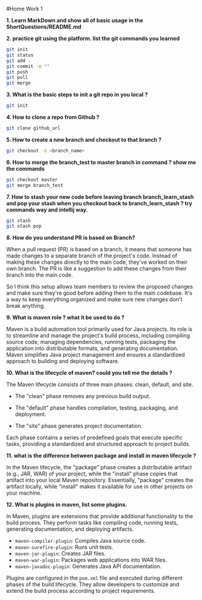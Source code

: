 #Home Work 1

**1.  Learn MarkDown and show all of basic usage in the ShortQuestions/README.md**

**2.  practice git using the platform. list the git commands you learned**

```bash
git init
git status
git add .
git commit -m ""
git push 
git pull
git merge
```

**3.  What is the basic steps to init a git repo in you local ?**
```bash
git init
```
**4.  How to clone a repo from Github ?**
```bash
git clone github_url
```
**5.  How to create a new branch and checkout to that branch ?**
```bash
git checkout -b <branch_name>
```
**6.  How to merge the branch_test to master branch in command ? show me the commands**
```bash
git checkout master
git merge branch_test
```
**7.  How to stash your new code before leaving branch branch_learn_stash and pop your stash when you checkout back to branch_learn_stash ? try commands way and intellij way.**
```bash
git stash
git stash pop
```
**8.  How do you understand PR is based on Branch?**

When a pull request (PR) is based on a branch, it means that someone has made changes to a separate branch of the project's code. Instead of making these changes directly to the main code, they've worked on their own branch. The PR is like a suggestion to add these changes from their branch into the main code.

So I think this setup allows team members to review the proposed changes and make sure they're good before adding them to the main codebase. It's a way to keep everything organized and make sure new changes don't break anything.

**9.  What is maven role ? what it be used to do ?**

Maven is a build automation tool primarily used for Java projects. Its role is to streamline and manage the project's build process, including compiling source code, managing dependencies, running tests, packaging the application into distributable formats, and generating documentation. Maven simplifies Java project management and ensures a standardized approach to building and deploying software.

**10.  What is the lifecycle of maven? could you tell me the details ?**

The Maven lifecycle consists of three main phases: clean, default, and site.
- The "clean" phase removes any previous build output. 

- The "default" phase handles compilation, testing, packaging, and deployment. 

- The "site" phase generates project documentation.

Each phase contains a series of predefined goals that execute specific tasks, providing a standardized and structured approach to project builds.

**11.  what is the difference between package and install in maven lifecycle ?**

In the Maven lifecycle, the "package" phase creates a distributable artifact (e.g., JAR, WAR) of your project, while the "install" phase copies that artifact into your local Maven repository. Essentially, "package" creates the artifact locally, while "install" makes it available for use in other projects on your machine.

**12.  What is plugins in maven, list some plugins.**

In Maven, plugins are extensions that provide additional functionality to the build process. They perform tasks like compiling code, running tests, generating documentation, and deploying artifacts.
- `maven-compiler-plugin`: Compiles Java source code.
- `maven-surefire-plugin`: Runs unit tests.
- `maven-jar-plugin`: Creates JAR files.
- `maven-war-plugin`: Packages web applications into WAR files.
- `maven-javadoc-plugin`: Generates Java API documentation.

Plugins are configured in the `pom.xml` file and executed during different phases of the build lifecycle. They allow developers to customize and extend the build process according to project requirements.